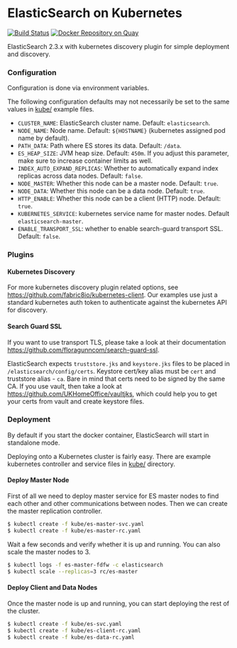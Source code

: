 # ElasticSearch on Kubernetes
[![Build Status](https://travis-ci.org/UKHomeOffice/docker-elasticsearch.svg?branch=master)](https://travis-ci.org/UKHomeOffice/docker-elasticsearch)
[![Docker Repository on Quay](https://quay.io/repository/ukhomeofficedigital/elasticsearch/status "Docker Repository on Quay")](https://quay.io/repository/ukhomeofficedigital/elasticsearch)

ElasticSearch 2.3.x with kubernetes discovery plugin for simple deployment and
discovery.

### Configuration
Configuration is done via environment variables.

The following configuration defaults may not necessarily be set to the same
values in [kube/](kube/) example files.

* `CLUSTER_NAME`: ElasticSearch cluster name. Default: `elasticsearch`.
* `NODE_NAME`: Node name. Default: `${HOSTNAME}` (kubernetes assigned pod name by default).
* `PATH_DATA`: Path where ES stores its data. Default: `/data`.
* `ES_HEAP_SIZE`: JVM heap size. Default: `450m`. If you adjust this parameter,
  make sure to increase container limits as well.
* `INDEX_AUTO_EXPAND_REPLICAS`: Whether to automatically expand index replicas
  across data nodes. Default: `false`.
* `NODE_MASTER`: Whether this node can be a master node. Default: `true`.
* `NODE_DATA`: Whether this node can be a data node. Default: `true`.
* `HTTP_ENABLE`: Whether this node can be a client (HTTP) node. Default: `true`.
* `KUBERNETES_SERVICE`: kubernetes service name for master nodes. Default `elasticsearch-master`.
* `ENABLE_TRANSPORT_SSL`: whether to enable search-guard transport SSL. Default: `false`.


### Plugins
#### Kubernetes Discovery
For more kubernetes discovery plugin related options, see
https://github.com/fabric8io/kubernetes-client. Our examples use just a
standard kubernetes auth token to authenticate against the kubernetes API for
discovery.

#### Search Guard SSL
If you want to use transport TLS, please take a look at their documentation
https://github.com/floragunncom/search-guard-ssl.

ElasticSearch expects `truststore.jks` and `keystore.jks` files to be placed in
`/elasticsearch/config/certs`. Keystore cert/key alias must be `cert` and
truststore alias - `ca`. Bare in mind that certs need to be signed by the same
CA. If you use vault, then take a look at
https://github.com/UKHomeOffice/vaultjks, which could help you to get your
certs from vault and create keystore files.


### Deployment
By default if you start the docker container, ElasticSearch will start in
standalone mode.

Deploying onto a Kubernetes cluster is fairly easy. There are example
kubernetes controller and service files in [kube/](kube/) directory.


#### Deploy Master Node
First of all we need to deploy master service for ES master nodes to find each
other and other communications between nodes. Then we can create the master
replication controller.

```bash
$ kubectl create -f kube/es-master-svc.yaml
$ kubectl create -f kube/es-master-rc.yaml
```

Wait a few seconds and verify whether it is up and running. You can also scale
the master nodes to 3.

```bash
$ kubectl logs -f es-master-fdfw -c elasticsearch
$ kubectl scale --replicas=3 rc/es-master
```

#### Deploy Client and Data Nodes
Once the master node is up and running, you can start deploying the rest of the cluster.

```bash
$ kubectl create -f kube/es-svc.yaml
$ kubectl create -f kube/es-client-rc.yaml
$ kubectl create -f kube/es-data-rc.yaml
```

